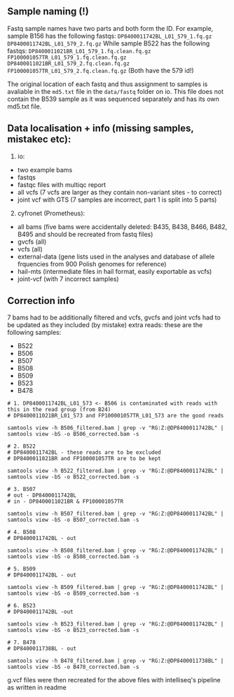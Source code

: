## Sample naming (!)

Fastq sample names have two parts and both form the ID. For example, sample B156 has the following fastqs:
`DP8400011742BL_L01_579_1.fq.gz  DP8400011742BL_L01_579_2.fq.gz`
While sample B522 has the following fastqs:
`DP8400011021BR_L01_579_1.fq.clean.fq.gz  FP100001057TR_L01_579_1.fq.clean.fq.gz
DP8400011021BR_L01_579_2.fq.clean.fq.gz  FP100001057TR_L01_579_2.fq.clean.fq.gz`
(Both have the 579 id!)

The original location of each fastq and thus assignment to samples is avaliable in the `md5.txt` file in the `data/fastq` folder on io. This file does not contain the B539 sample as it was sequenced separately and has its own md5.txt file.

## Data localisation + info (missing samples, mistakec etc): 

1. io:
  - two example bams
  - fastqs
  - fastqc files with multiqc report
  - all vcfs (7 vcfs are larger as they contain non-variant sites - to correct)
  - joint vcf with GTS (7 samples are incorrect, part 1 is split into 5 parts)

2. cyfronet (Prometheus):
  - all bams (five bams were accidentally deleted: B435, B438, B466, B482, B495 and should be recreated from fastq files)
  - gvcfs (all)
  - vcfs (all)
  - external-data (gene lists used in the analyses and database of allele frquencies from 900 Polish genomes for reference) 
  - hail-mts (intermediate files in hail format, easily exportable as vcfs)
  - joint-vcf (with 7 incorrect samples)
  
## Correction info 

7 bams had to be additionally filtered and vcfs, gvcfs and joint vcfs had to be updated as they included (by mistake) extra reads:
these are the following samples:

- B522
- B506
- B507
- B508
- B509
- B523
- B478

```
# 1. DP8400011742BL_L01_573 <- B506 is contaminated with reads with this in the read group (from B24)
# DP8400011021BR_L01_573 and FP100001057TR_L01_573 are the good reads

samtools view -h B506_filtered.bam | grep -v "RG:Z:@DP8400011742BL" | samtools view -bS -o B506_corrected.bam -s

# 2. B522 
# DP8400011742BL - these reads are to be excluded
# DP8400011021BR and FP100001057TR are to be kept

samtools view -h B522_filtered.bam | grep -v "RG:Z:@DP8400011742BL" | samtools view -bS -o B522_corrected.bam -s

# 3. B507
# out - DP8400011742BL
# in - DP8400011021BR & FP100001057TR

samtools view -h B507_filtered.bam | grep -v "RG:Z:@DP8400011742BL" | samtools view -bS -o B507_corrected.bam -s

# 4. B508
# DP8400011742BL - out

samtools view -h B508_filtered.bam | grep -v "RG:Z:@DP8400011742BL" | samtools view -bS -o B508_corrected.bam -s

# 5. B509
# DP8400011742BL - out

samtools view -h B509_filtered.bam | grep -v "RG:Z:@DP8400011742BL" | samtools view -bS -o B509_corrected.bam -s

# 6. B523
# DP8400011742BL -out

samtools view -h B523_filtered.bam | grep -v "RG:Z:@DP8400011742BL" | samtools view -bS -o B523_corrected.bam -s

# 7. B478
# DP8400011738BL - out

samtools view -h B478_filtered.bam | grep -v "RG:Z:@DP8400011738BL" | samtools view -bS -o B478_corrected.bam -s
```
g.vcf files were then recreated for the above files with intelliseq's pipeline as written in readme
